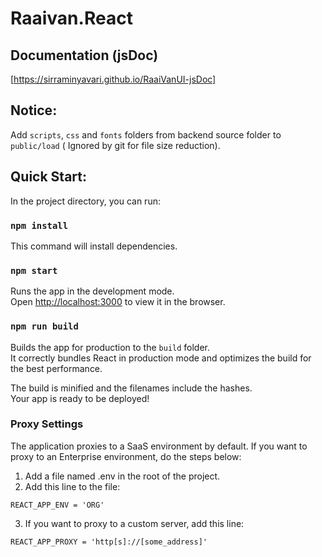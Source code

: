 # Raaivan.React

## Documentation (jsDoc)
[https://sirraminyavari.github.io/RaaiVanUI-jsDoc]

## Notice:
Add `scripts`, `css` and `fonts` folders from backend source folder to `public/load` ( Ignored by git for file size reduction).

## Quick Start:

In the project directory, you can run:

### `npm install`
This command will install dependencies.
### `npm start`

Runs the app in the development mode.\
Open [http://localhost:3000](http://localhost:3000) to view it in the browser.

### `npm run build`

Builds the app for production to the `build` folder.\
It correctly bundles React in production mode and optimizes the build for the best performance.

The build is minified and the filenames include the hashes.\
Your app is ready to be deployed!

### Proxy Settings

The application proxies to a SaaS environment by default. If you want to proxy to an Enterprise environment, do the steps below:
1. Add a file named .env in the root of the project.
2. Add this line to the file:

```
REACT_APP_ENV = 'ORG'
```

3. If you want to proxy to a custom server, add this line:

```
REACT_APP_PROXY = 'http[s]://[some_address]'
```
